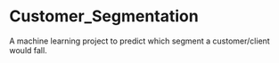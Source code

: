 # Customer_Segmentation
 A machine learning project to predict which segment a customer/client would fall.
